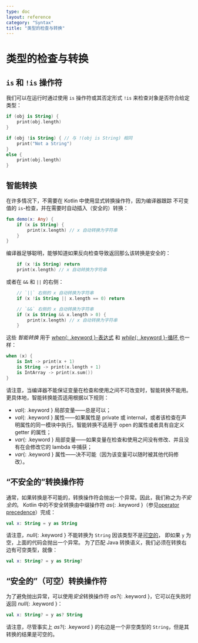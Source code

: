 ```yaml
---
type: doc
layout: reference
category: "Syntax"
title: "类型的检查与转换"
---
```


# 类型的检查与转换

## `is` 和 `!is` 操作符

我们可以在运行时通过使用 `is` 操作符或其否定形式 `!is` 来检查对象是否符合给定类型：

``` kotlin
if (obj is String) {
    print(obj.length)
}

if (obj !is String) { // 与 !(obj is String) 相同
    print("Not a String")
}
else {
    print(obj.length)
}
```

## 智能转换

在许多情况下，不需要在 Kotlin 中使用显式转换操作符，因为编译器跟踪
不可变值的 `is`-检查，并在需要时自动插入（安全的）转换：

``` kotlin
fun demo(x: Any) {
    if (x is String) {
        print(x.length) // x 自动转换为字符串
    }
}
```

编译器足够聪明，能够知道如果反向检查导致返回那么该转换是安全的：

``` kotlin
    if (x !is String) return
    print(x.length) // x 自动转换为字符串
```

或者在 `&&` 和 `||` 的右侧：

``` kotlin
    // `||` 右侧的 x 自动转换为字符串
    if (x !is String || x.length == 0) return

    // `&&` 右侧的 x 自动转换为字符串
    if (x is String && x.length > 0) {
        print(x.length) // x 自动转换为字符串
    }
```


这些 _智能转换_ 用于 [*when*{: .keyword }-表达式](control-flow.html#when表达式)
和 [*while*{: .keyword }-循环 ](control-flow.html#while循环) 也一样：

``` kotlin
when (x) {
    is Int -> print(x + 1)
    is String -> print(x.length + 1)
    is IntArray -> print(x.sum())
}
```

请注意，当编译器不能保证变量在检查和使用之间不可改变时，智能转换不能用。
更具体地，智能转换能否适用根据以下规则：

  * *val*{: .keyword } 局部变量——总是可以；
  * *val*{: .keyword } 属性——如果属性是 private 或 internal，或者该检查在声明属性的同一模块中执行。智能转换不适用于 open 的属性或者具有自定义 getter 的属性；
  * *var*{: .keyword } 局部变量——如果变量在检查和使用之间没有修改、并且没有在会修改它的 lambda 中捕获；
  * *var*{: .keyword } 属性——决不可能（因为该变量可以随时被其他代码修改）。


## “不安全的”转换操作符

通常，如果转换是不可能的，转换操作符会抛出一个异常。因此，我们称之为*不安全的*。
Kotlin 中的不安全转换由中缀操作符 *as*{: .keyword }（参见[operator precedence](grammar.html#operator-precedence)）完成：

``` kotlin
val x: String = y as String
```

请注意，*null*{: .keyword } 不能转换为 `String` 因该类型不是[可空的](null-safety.html)，
即如果 `y` 为空，上面的代码会抛出一个异常。
为了匹配 Java 转换语义，我们必须在转换右边有可空类型，就像：

``` kotlin
val x: String? = y as String?
```

## “安全的”（可空）转换操作符

为了避免抛出异常，可以使用*安全*转换操作符 *as?*{: .keyword }，它可以在失败时返回 *null*{: .keyword }：

``` kotlin
val x: String? = y as? String
```

请注意，尽管事实上 *as?*{: .keyword } 的右边是一个非空类型的 `String`，但是其转换的结果是可空的。

